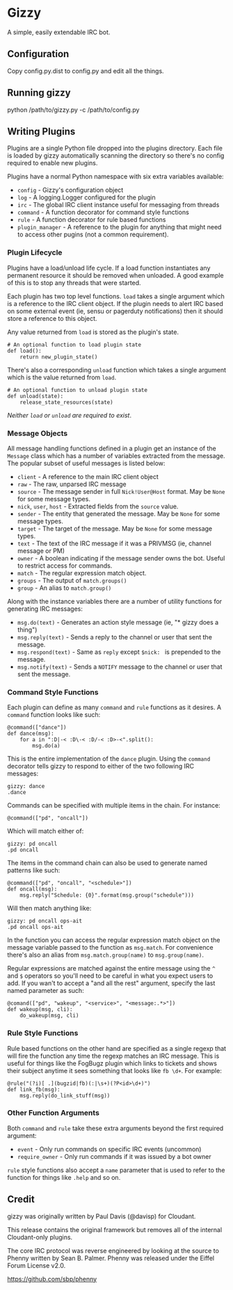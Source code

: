 Gizzy
=====

A simple, easily extendable IRC bot.


Configuration
-------------
Copy config.py.dist to config.py and edit all the things.

Running gizzy
-------------
python /path/to/gizzy.py -c /path/to/config.py

Writing Plugins
---------------

Plugins are a single Python file dropped into the plugins directory. Each file is loaded by gizzy automatically scanning the directory so there's no config required to enable new plugins.

Plugins have a normal Python namespace with six extra variables available:

  * `config` - Gizzy's configuration object
  * `log` - A logging.Logger configured for the plugin
  * `irc` - The global IRC client instance useful for messaging from threads
  * `command` - A function decorator for command style functions
  * `rule` - A function decorator for rule based functions
  * `plugin_manager` - A reference to the plugin for anything that might
    need to access other pugins (not a common requirement).

<h3>Plugin Lifecycle</h3>

Plugins have a load/unload life cycle. If a load function instantiates any
permanent resource it should be removed when unloaded. A good example of
this is to stop any threads that were started.

Each plugin has two top level functions. `load` takes a single argument which is a reference to the IRC client object. If the plugin needs to alert IRC based
on some external event (ie, sensu or pagerduty notifications) then it should
store a reference to this object.

Any value returned from `load` is stored as the plugin's state.

	# An optional function to load plugin state
    def load():
        return new_plugin_state()

There's also a corresponding `unload` function which takes a single argument
which is the value returned from `load`.

    # An optional function to unload plugin state
    def unload(state):
        release_state_resources(state)

_Neither `load` or `unload` are required to exist_.

<h3>Message Objects</h3>

All message handling functions defined in a plugin get an instance of the `Message` class which has a number of variables extracted from the message. The popular subset of useful messages is
listed below:

  * `client` -  A reference to the main IRC client object
  * `raw` - The raw, unparsed IRC message
  * `source` - The message sender in full `Nick!User@Host` format. May be `None` for some message
    types.
  * `nick`, `user`, `host` - Extracted fields from the `source` value.
  * `sender` - The entity that generated the message. May be `None` for some message types.
  * `target` - The target of the message. May be `None` for some message types.
  * `text` - The text of the IRC message if it was a PRIVMSG (ie, channel message or PM)
  * `owner` - A boolean indicating if the message sender owns the bot. Useful to restrict
    access for commands.
  * `match` - The regular expression match object.
  * `groups` - The output of `match.groups()`
  * `group` - An alias to `match.group()`

Along with the instance variables there are a number of utility functions for generating IRC messages:

  * `msg.do(text)` - Generates an action style message (ie, "* gizzy does a thing")
  * `msg.reply(text)` - Sends a reply to the channel or user that sent the message.
  * `msg.respond(text)` - Same as `reply` except `$nick: ` is prepended to the message.
  * `msg.notify(text)` - Sends a `NOTIFY` message to the channel or user that sent the message.

<h3>Command Style Functions</h3>

Each plugin can define as many `command` and `rule` functions as it desires. A `command` function looks like such:

    @command(["dance"])
    def dance(msg):
        for a in ":D|-< :D\-< :D/-< :D>-<".split():
            msg.do(a)

This is the entire implementation of the `dance` plugin. Using the `command` decorator tells gizzy to respond to either of the two following IRC messages:

    gizzy: dance
    .dance

Commands can be specified with multiple items in the chain. For instance:

    @command(["pd", "oncall"])

Which will match either of:

    gizzy: pd oncall
    .pd oncall

The items in the command chain can also be used to generate named patterns like such:

    @command(["pd", "oncall", "<schedule>"])
    def oncall(msg):
        msg.reply("Schedule: {0}".format(msg.group("schedule")))


Will then match anything like:

    gizzy: pd oncall ops-ait
    .pd oncall ops-ait

In the function you can access the regular expression match object on the
message variable passed to the function as `msg.match`. For
convenience there's also an alias from `msg.match.group(name)` to
`msg.group(name)`.

Regular expressions are matched against the entire message using the `^` and
`$` operators so you'll need to be careful in what you expect users to add. If
you wan't to accept a "and all the rest" argument, specify the last named
parameter as such:

    @comand(["pd", "wakeup", "<service>", "<message:.*>"])
    def wakeup(msg, cli):
        do_wakeup(msg, cli)

<h3>Rule Style Functions</h3>

Rule based functions on the other hand are specified as a single regexp that
will fire the function any time the regexp matches an IRC message. This is
useful for things like the FogBugz plugin which links to tickets and shows
their subject anytime it sees something that looks like `fb \d+`. For example:

    @rule("(?i)[ .](bugzid|fb)(:|\s+)(?P<id>\d+)")
    def link_fb(msg):
        msg.reply(do_link_stuff(msg))


<h3>Other Function Arguments</h3>

Both `command` and `rule` take these extra arguments beyond the first required
argument:

  * `event` - Only run commands on specific IRC events (uncommon)
  * `require_owner` - Only run commands if it was issued by a bot owner

`rule` style functions also accept a `name` parameter that is used to
refer to the function for things like `.help` and so on.

Credit
------
gizzy was originally written by Paul Davis (@davisp) for Cloudant.

This release contains the original framework but removes all of the
internal Cloudant-only plugins.

The core IRC protocol was reverse engineered by looking at the source
to Phenny written by Sean B. Palmer. Phenny was released under the
Eiffel Forum License v2.0.

https://github.com/sbp/phenny
